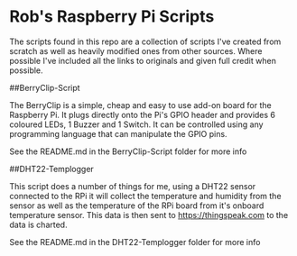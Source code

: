 # Rob's Raspberry Pi Scripts

The scripts found in this repo are a collection of scripts I've created from scratch as well as heavily modified ones from other sources.  Where possible I've included all the links to originals and given full credit when possible.

##BerryClip-Script

The BerryClip is a simple, cheap and easy to use add-on board for the Raspberry Pi. It plugs directly onto the Pi's GPIO header and provides 6 coloured LEDs, 1 Buzzer and 1 Switch. It can be controlled using any programming language that can manipulate the GPIO pins.

See the README.md in the BerryClip-Script folder for more info

##DHT22-Templogger

This script does a number of things for me, using a DHT22 sensor connected to the RPi it will collect the temperature and humidity from the sensor as well as the temperature of the RPi board from it's onboard temperature sensor.  This data is then sent to https://thingspeak.com to the data is charted.

See the README.md in the DHT22-Templogger folder for more info
